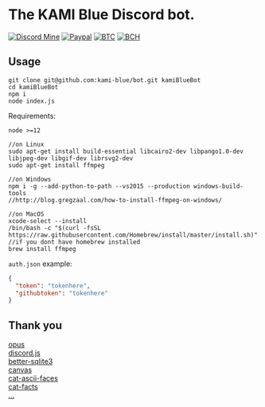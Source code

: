 # The KAMI Blue Discord bot.

[![Discord Mine](https://img.shields.io/discord/573954110454366214?label=chat&logo=discord&logoColor=white)](https://discord.gg/KfpqwZB)
[![Paypal](https://img.shields.io/badge/paypal-donate-red?color=169bd7&logo=paypal)](https://paypal.me/mik4a/5USD)
[![BTC](https://img.shields.io/badge/btc-clickme-red?color=f08b16&logo=bitcoin)](https://www.blockchain.com/btc/address/19pH4aNZZMPJkqQ2826BauRokyBs1NYon7)
[![BCH](https://img.shields.io/badge/bch-clickme-red?color=2db300&logo=cash-app)](https://www.blockchain.com/bch/address/19pH4aNZZMPJkqQ2826BauRokyBs1NYon7) 

## Usage

```
git clone git@github.com:kami-blue/bot.git kamiBlueBot
cd kamiBlueBot
npm i
node index.js
```

Requirements: 
```
node >=12

//on Linux
sudo apt-get install build-essential libcairo2-dev libpango1.0-dev libjpeg-dev libgif-dev librsvg2-dev
sudo apt-get install ffmpeg

//on Windows
npm i -g --add-python-to-path --vs2015 --production windows-build-tools
//http://blog.gregzaal.com/how-to-install-ffmpeg-on-windows/

//on MacOS
xcode-select --install
/bin/bash -c "$(curl -fsSL https://raw.githubusercontent.com/Homebrew/install/master/install.sh)" //if you dont have homebrew installed
brew install ffmpeg
```

`auth.json` example:
```json
{
  "token": "tokenhere",
  "githubtoken": "tokenhere"
}
```

## Thank you
[opus](https://github.com/discordjs/opus)  
[discord.js](https://github.com/discordjs/discord.js)  
[better-sqlite3](https://github.com/JoshuaWise/better-sqlite3)  
[canvas](https://github.com/Automattic/node-canvas)  
[cat-ascii-faces](https://github.com/melaniecebula/cat-ascii-faces)  
[cat-facts](https://github.com/vadimdemedes/cat-facts)  
[...](https://github.com/kami-blue/bot/blob/b77edef859e942f2fb1257448d794df14e86c0eb/package.json#L12)  
